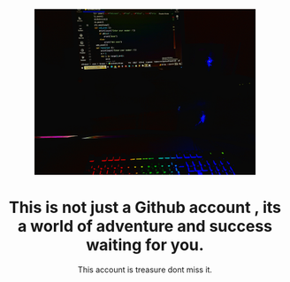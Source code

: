 <div align="center">
  <img src="./Programing.jpg", alt"programing image", width="400px"> 
  <h1>This is not just a Github account , its a world of adventure and success waiting for you.</h1>
  <p>This account is treasure dont miss it.</p>
</div>
